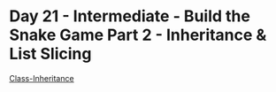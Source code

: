 # Day 21 - Intermediate - Build the Snake Game Part 2 - Inheritance & List Slicing

[Class-Inheritance](https://replit.com/@appbrewery/Class-Inheritance)